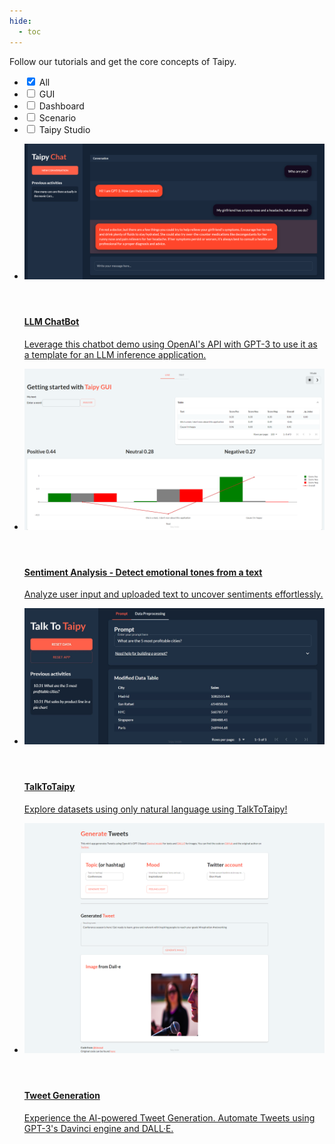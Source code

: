 ```yaml
---
hide:
  - toc
---
```


Follow our tutorials and get the core concepts of Taipy.

<!-- Filters -->
<ul class="tp-pills-list tp-pills-filter">
  <li>
    <input type="checkbox" name="filter-all" id="filter-all" value="all" checked>
    <label class="tp-pill" for="filter-all">
      <span>All</span>
    </label>
  </li>
  <li>
    <input type="checkbox" name="filter-gui" id="filter-gui" value="gui">
    <label class="tp-pill" for="filter-gui">
      <span>GUI</span>
    </label>
  </li>
  <li>
    <input type="checkbox" name="filter-dashboard" id="filter-dashboard" value="dashboard">
    <label class="tp-pill" for="filter-dashboard">
      <span>Dashboard</span>
    </label>
  </li>
  <li>
    <input type="checkbox" name="filter-scenario" id="filter-scenario" value="scenario">
    <label class="tp-pill" for="filter-scenario">
      <span>Scenario</span>
    </label>
  </li>
  <li>
    <input type="checkbox" name="filter-studio" id="filter-studio" value="studio">
    <label class="tp-pill" for="filter-studio">
      <span>Taipy Studio</span>
    </label>
  </li>
</ul>

<ul class="tp-row tp-row--gutter-sm tp-filtered">
  <li class="tp-col-12 tp-col-md-6 d-flex" data-keywords="gui vizelement ai">
    <a class="tp-content-card tp-content-card--horizontal tp-content-card--small" href="chatbot/">
      <header class="tp-content-card-header">
        <img class="tp-content-card-image" src="chatbot/images/chatbot_meds_conv.png">
      </header>
      <div class="tp-content-card-body">
        <h4>LLM ChatBot</h4>
        <p>
          Leverage this chatbot demo using OpenAI's API with GPT-3 to use it as a template for an LLM inference application.
        </p>
      </div>
    </a>
  </li>
  <li class="tp-col-12 tp-col-md-6 d-flex" data-keywords="gui ai">
    <a class="tp-content-card tp-content-card--horizontal tp-content-card--small" href="sentiment_analysis/">
      <header class="tp-content-card-header">
        <img class="tp-content-card-image" src="sentiment_analysis/images/sentiment-analysis-line.png">
      </header>
      <div class="tp-content-card-body">
        <h4>Sentiment Analysis - Detect emotional tones from a text</h4>
        <p>
          Analyze user input and uploaded text to uncover sentiments effortlessly.
        </p>
      </div>
    </a>
  </li>
  <li class="tp-col-12 tp-col-md-6 d-flex" data-keywords="gui vizelement layout chart ai">
    <a class="tp-content-card tp-content-card--horizontal tp-content-card--small" href="talk_to_taipy/">
      <header class="tp-content-card-header">
        <img class="tp-content-card-image" src="talk_to_taipy/images/talk_to_taipy_image.jpeg">
      </header>
      <div class="tp-content-card-body">
        <h4>TalkToTaipy</h4>
        <p>
          Explore datasets using only natural language using TalkToTaipy!
        </p>
      </div>
    </a>
  </li>
  <li class="tp-col-12 tp-col-md-6 d-flex" data-keywords="gui ai">
    <a class="tp-content-card tp-content-card--horizontal tp-content-card--small" href="tweet_generation/">
      <header class="tp-content-card-header">
        <img class="tp-content-card-image" src="tweet_generation/images/tweet-generation.png">
      </header>
      <div class="tp-content-card-body">
        <h4>Tweet Generation</h4>
        <p>
          Experience the AI-powered Tweet Generation. Automate Tweets using GPT-3's Davinci engine and DALL·E.
        </p>
      </div>
    </a>
  </li>
</ul>
